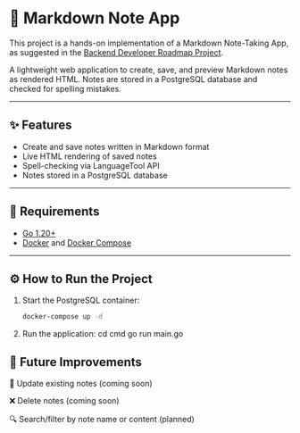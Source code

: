 # 📝 Markdown Note App
 This project is a hands-on implementation of a Markdown Note-Taking App, as suggested in the 
 [Backend Developer Roadmap Project](https://roadmap.sh/projects/markdown-note-taking-app).  



A lightweight web application to create, save, and preview Markdown notes as rendered HTML. Notes are stored in a PostgreSQL database and checked for spelling mistakes.

---

## ✨ Features

- Create and save notes written in Markdown format
- Live HTML rendering of saved notes
- Spell-checking via LanguageTool API
- Notes stored in a PostgreSQL database

---

## 🚀 Requirements

- [Go 1.20+](https://go.dev/dl/)
- [Docker](https://www.docker.com/) and [Docker Compose](https://docs.docker.com/compose/)

---

## ⚙️ How to Run the Project

1. Start the PostgreSQL container:

   ```bash
   docker-compose up -d
2. Run the application:
cd cmd
go run main.go

## 📌 Future Improvements
🔄 Update existing notes (coming soon)

❌ Delete notes (coming soon)

🔍 Search/filter by note name or content (planned)